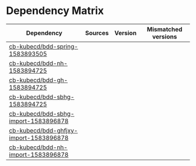 # Dependency Matrix

Dependency | Sources | Version | Mismatched versions
---------- | ------- | ------- | -------------------
[cb-kubecd/bdd-spring-1583893505](https://github.com/cb-kubecd/bdd-spring-1583893505.git) |  | []() | 
[cb-kubecd/bdd-nh-1583894725](https://github.com/cb-kubecd/bdd-nh-1583894725.git) |  | []() | 
[cb-kubecd/bdd-gh-1583894725](https://github.com/cb-kubecd/bdd-gh-1583894725.git) |  | []() | 
[cb-kubecd/bdd-sbhg-1583894725](https://github.com/cb-kubecd/bdd-sbhg-1583894725.git) |  | []() | 
[cb-kubecd/bdd-sbhg-import-1583896878](https://github.com/cb-kubecd/bdd-sbhg-import-1583896878.git) |  | []() | 
[cb-kubecd/bdd-ghfjxy-import-1583896878](https://github.com/cb-kubecd/bdd-ghfjxy-import-1583896878.git) |  | []() | 
[cb-kubecd/bdd-nh-import-1583896878](https://github.com/cb-kubecd/bdd-nh-import-1583896878.git) |  | []() | 
